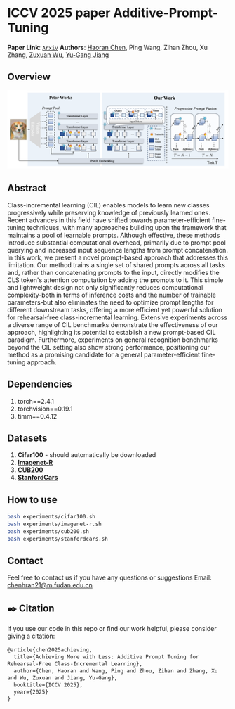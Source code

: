 # ICCV 2025 paper Additive-Prompt-Tuning

**Paper Link**: [`Arxiv`](https://arxiv.org/abs/2503.07979) **Authors**: [Haoran Chen](https://haoranchen.github.io/), Ping Wang, Zihan Zhou, Xu Zhang, [Zuxuan Wu](https://zxwu.azurewebsites.net/),  [Yu-Gang Jiang](https://scholar.google.com/citations?user=f3_FP8AAAAAJ&hl=en)


## Overview
<p align="center">
<img src="./resources/architecture.png" width="1080px"/>  
<be>
</p>

## Abstract
Class-incremental learning (CIL) enables models to learn new classes progressively while preserving knowledge of previously learned ones. Recent advances in this field have shifted towards parameter-efficient fine-tuning techniques, with many approaches building upon the framework that maintains a pool of learnable prompts. Although effective, these methods introduce substantial computational overhead, primarily due to prompt pool querying and increased input sequence lengths from prompt concatenation. In this work, we present a novel prompt-based approach that addresses this limitation. Our method trains a single set of shared prompts across all tasks and, rather than concatenating prompts to the input, directly modifies the CLS token's attention computation by adding the prompts to it. This simple and lightweight design not only significantly reduces computational complexity-both in terms of inference costs and the number of trainable parameters-but also eliminates the need to optimize prompt lengths for different downstream tasks, offering a more efficient yet powerful solution for rehearsal-free class-incremental learning. Extensive experiments across a diverse range of CIL benchmarks demonstrate the effectiveness of our approach, highlighting its potential to establish a new prompt-based CIL paradigm. Furthermore, experiments on general recognition benchmarks beyond the CIL setting also show strong performance, positioning our method as a promising candidate for a general parameter-efficient fine-tuning approach.

## Dependencies
1. torch==2.4.1
2. torchvision==0.19.1
3. timm==0.4.12

## Datasets
1. **Cifar100** - should automatically be downloaded
2. [**Imagenet-R**](https://github.com/hendrycks/imagenet-r)
3. [**CUB200**](https://drive.google.com/file/d/15u8H-0V27tHnLXVaCUl64u4RGSosMTJi/view)
4. [**StanfordCars**](https://drive.google.com/file/d/1OWi9oToj5S4qf8yQqcskYURGejOyuvkS/view?usp=drive_link)

## How to use

```bash
bash experiments/cifar100.sh
bash experiments/imagenet-r.sh
bash experiments/cub200.sh
bash experiments/stanfordcars.sh
```


## Contact
Feel free to contact us if you have any questions or suggestions 
Email: chenhran21@m.fudan.edu.cn

## :black_nib: Citation
If you use our code in this repo or find our work helpful, please consider giving a citation:

```
@article{chen2025achieving,
  title={Achieving More with Less: Additive Prompt Tuning for Rehearsal-Free Class-Incremental Learning},
  author={Chen, Haoran and Wang, Ping and Zhou, Zihan and Zhang, Xu and Wu, Zuxuan and Jiang, Yu-Gang},
  booktitle={ICCV 2025},
  year={2025}
}
```
